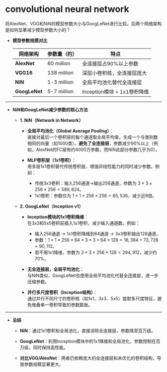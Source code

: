 # convolutional neural network

将AlexNet、VGG和NiN的模型参数大小与GoogLeNet进行比较。后两个网络架构是如何显著减少模型参数大小的？

* **模型参数规模对比**

    | 网络架构   | 参数量（约） | 特点                     |
    |------------|--------------|--------------------------|
    | **AlexNet**| 60 million   | 全连接层占90%以上参数     |
    | **VGG16**  | 138 million  | 深层小卷积核，全连接层庞大 |
    | **NiN**    | 1-3 million  | 全局平均池化替代全连接层  |
    | **GoogLeNet**| 5-7 million| Inception模块 + 1x1卷积降维 |

---

* **NiN和GoogLeNet减少参数的核心方法**
  * **1. NiN（Network in Network）**

    * **全局平均池化（Global Average Pooling）**：  
       直接对最后一个卷积层的每个通道取全局平均值，生成一个与类别数相同的向量（如1000类）。**避免了全连接层**，参数减少90%以上（例如，AlexNet的FC层有约4000万参数，而NiN此部分参数几乎为0）。

    * **MLP卷积层（1x1卷积）**：  
       用多层1x1卷积替代传统卷积层，增强非线性能力的同时减少参数。例如：  
      * 传统3x3卷积：输入256通道→输出256通道，参数为 $3×3×256×256=589,824$。  
      * 1x1卷积：参数仅为 $1×1×256×256=65,536$，减少近9倍。

  * **2. GoogLeNet（Inception v1）**

    * **Inception模块的1x1卷积降维**：  
       在3x3和5x5卷积前插入1x1卷积，减少输入通道数。例如：  
      * 输入256通道 → 1x1卷积降维到64通道 → 3x3卷积输出128通道。  
      * 参数：$1×1×256×64+3×3×64×128=16,384+73,728=90,112$。  
      * 若不用1x1降维，参数为 $3×3×256×128=294,912$，减少约70%。

    * **无全连接层，全局平均池化**：  
       与NiN类似，GoogLeNet也使用全局平均池化代替全连接层，进一步压缩参数。

    * **并行多尺度卷积（Inception结构）**：  
       通过并行不同尺寸的卷积核（如1x1、3x3、5x5）提取多尺度特征，避免堆叠单一卷积导致的参数膨胀。

---

* **总结**

  * **NiN**：通过1x1卷积和全局池化，直接消除全连接层，参数降至百万级。  

  * **GoogLeNet**：利用Inception模块中的1x1降维和全局池化，参数控制在百万级，同时保持高性能。  
  * **对比VGG/AlexNet**：两者仍依赖庞大的全连接层和未优化的卷积结构，导致参数规模显著更大。
